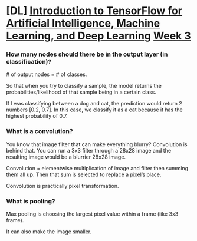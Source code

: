 # \[DL\] [Introduction to TensorFlow for Artificial Intelligence, Machine Learning, and Deep Learning](https://www.coursera.org/learn/introduction-tensorflow/home/welcome) [Week 3](https://www.coursera.org/learn/introduction-tensorflow/home/week/3)

### How many nodes should there be in the output layer (in classification)?

\# of output nodes = \# of classes.

So that when you try to classify a sample, the model returns the probabilities/likelihood of that sample being in a certain class.

If I was classifying between a dog and cat, the prediction would return 2 numbers \[0.2, 0.7\]. In this case, we classify it as a cat because it has the highest probability of 0.7.

### What is a convolution?

You know that image filter that can make everything blurry? Convolution is behind that. You can run a 3x3 filter through a 28x28 image and the resulting image would be a blurrier 28x28 image.

Convolution = elementwise multiplication of image and filter then summing them all up. Then that sum is selected to replace a pixel’s place.

Convolution is practically pixel transformation.

### What is pooling?

Max pooling is choosing the largest pixel value within a frame (like 3x3 frame).

It can also make the image smaller.
